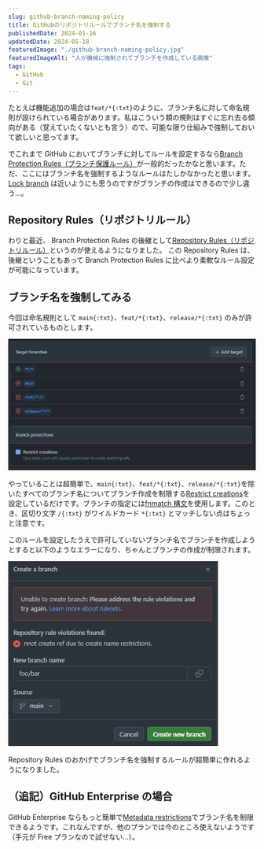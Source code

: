 ```yaml
---
slug: github-branch-naming-policy
title: GitHubのリポジトリルールでブランチ名を強制する
publishedDate: 2024-01-16
updatedDate: 2024-05-18
featuredImage: "./github-branch-naming-policy.jpg"
featuredImageAlt: "人が機械に強制されてブランチを作成している画像"
tags:
  - GitHub
  - Git
---
```


たとえば機能追加の場合は`feat/*{:txt}`のように、ブランチ名に対して命名規則が設けられている場合があります。私はこういう類の規則はすぐに忘れ去る傾向がある（覚えていたくないとも言う）ので、可能な限り仕組みで強制しておいて欲しいと思ってます。

でこれまで GitHub においてブランチに対してルールを設定するなら[Branch Protection Rules（ブランチ保護ルール）](https://docs.github.com/ja/repositories/configuring-branches-and-merges-in-your-repository/managing-protected-branches/managing-a-branch-protection-rule)が一般的だったかなと思います。ただ、ここにはブランチ名を強制するようなルールはたしかなかったと思います。[Lock branch](https://docs.github.com/ja/repositories/configuring-branches-and-merges-in-your-repository/managing-protected-branches/about-protected-branches#lock-branch) は近いようにも思うのですがブランチの作成はできるので少し違う…。

## Repository Rules（リポジトリルール）

わりと最近、 Branch Protection Rules の後継として[Repository Rules（リポジトリルール）](https://docs.github.com/ja/repositories/configuring-branches-and-merges-in-your-repository/managing-rulesets/about-rulesets#about-rule-layering)というのが使えるようになりました。
この Repository Rules は、後継ということもあって Branch Protection Rules に比べより柔軟なルール設定が可能になっています。

## ブランチ名を強制してみる

今回は命名規則として `main{:txt}`、`feat/*{:txt}`、`release/*{:txt}` のみが許可されているものとします。

![リポジトリルールでブランチ名を強制する設定例](./repository-rule.png)

やっていることは超簡単で、`main{:txt}`、`feat/*{:txt}`、`release/*{:txt}`を除いたすべてのブランチ名についてブランチ作成を制限する[Restrict creations](https://docs.github.com/en/enterprise-cloud@latest/repositories/configuring-branches-and-merges-in-your-repository/managing-rulesets/available-rules-for-rulesets?ref=jessehouwing.net#restrict-creations)を設定しているだけです。ブランチの指定には[fnmatch 構文](https://docs.github.com/ja/repositories/configuring-branches-and-merges-in-your-repository/managing-rulesets/creating-rulesets-for-a-repository#using-fnmatch-syntax)を使用します。このとき、区切り文字 `/{:txt}` がワイルドカード `*{:txt}` とマッチしない点はちょっと注意です。

このルールを設定したうえで許可していないブランチ名でブランチを作成しようとすると以下のようなエラーになり、ちゃんとブランチの作成が制限されます。

![ブランチ作成の制限](./restrict-creations.png)

Repository Rules のおかげでブランチ名を強制するルールが超簡単に作れるようになりました。

## （追記）GitHub Enterprise の場合

GitHub Enterprise ならもっと簡単で[Metadata restrictions](https://docs.github.com/en/enterprise-cloud@latest/repositories/configuring-branches-and-merges-in-your-repository/managing-rulesets/available-rules-for-rulesets?ref=jessehouwing.net#metadata-restrictions)でブランチ名を制限できるようです。これなんですが、他のプランでは今のところ使えないようです（手元が Free プランなので試せない…）。

